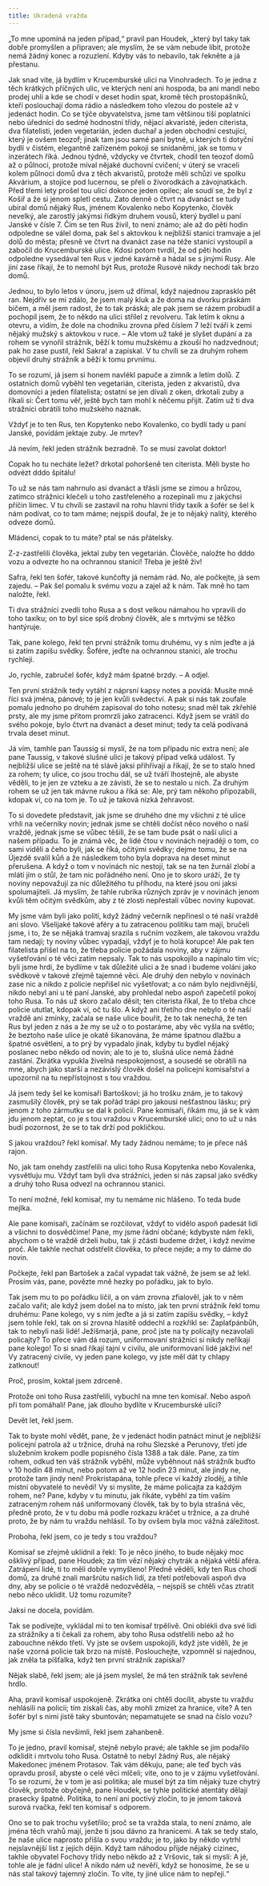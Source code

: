 ```yaml
---
title: Ukradená vražda
---
```


„To mne upomíná na jeden případ,“ pravil pan Houdek, „který byl taky tak dobře promyšlen a připraven; ale myslím, že se vám nebude líbit, protože nemá žádný konec a rozuzlení. Kdyby vás to nebavilo, tak řekněte a já přestanu.

Jak snad víte, já bydlím v Krucemburské ulici na Vinohradech. To je jedna z těch krátkých příčných ulic, ve kterých není ani hospoda, ba ani mandl nebo prodej uhlí a kde se chodí v deset hodin spat, kromě těch prostopášníků, kteří poslouchají doma rádio a následkem toho vlezou do postele až v jedenáct hodin. Co se týče obyvatelstva, jsme tam většinou tiší poplatníci nebo úředníci do sedmé hodnostní třídy, nějací akvaristé, jeden citerista, dva filatelisti, jeden vegetarián, jeden duchař a jeden obchodní cestující, který je ovšem teozof; jinak tam jsou samé paní bytné, u kterých ti dotyční bydlí v čistém, elegantně zařízeném pokoji se snídaněmi, jak se tomu v inzerátech říká. Jednou týdně, vždycky ve čtvrtek, chodil ten teozof domů až o půlnoci, protože míval nějaké duchovní cvičení; v úterý se vraceli kolem půlnoci domů dva z těch akvaristů, protože měli schůzi ve spolku Akvárium, a stojíce pod lucernou, se přeli o živorodkách a závojnatkách. Před třemi lety prošel tou ulicí dokonce jeden opilec; ale soudí se, že byl z Košíř a že si jenom spletl cestu. Zato denně o čtvrt na dvanáct se tudy ubíral domů nějaký Rus, jménem Kovalenko nebo Kopytenko, člověk nevelký, ale zarostlý jakýmsi řídkým druhem vousů, který bydlel u paní Janské v čísle 7. Čím se ten Rus živil, to není známo; ale až do pěti hodin odpoledne se válel doma, pak šel s aktovkou k nejbližší stanici tramvaje a jel dolů do města; přesně ve čtvrt na dvanáct zase na téže stanici vystoupil a zabočil do Krucemburské ulice. Kdosi potom tvrdil, že od pěti hodin odpoledne vysedával ten Rus v jedné kavárně a hádal se s jinými Rusy. Ale jiní zase říkají, že to nemohl být Rus, protože Rusové nikdy nechodí tak brzo domů.

Jednou, to bylo letos v únoru, jsem už dřímal, když najednou zaprasklo pět ran. Nejdřív se mi zdálo, že jsem malý kluk a že doma na dvorku práskám bičem, a měl jsem radost, že to tak práská; ale pak jsem se rázem probudil a pochopil jsem, že to někdo na ulici střílel z revolveru. Tak letím k oknu a otevru, a vidím, že dole na chodníku zrovna před číslem 7 leží tváří k zemi nějaký mužský s aktovkou v ruce. – Ale vtom už také je slyšet dupání a za rohem se vynořil strážník, běží k tomu mužskému a zkouší ho nadzvednout; pak ho zase pustil, řekl Sakra! a zapískal. V tu chvíli se za druhým rohem objevil druhý strážník a běží k tomu prvnímu.

To se rozumí, já jsem si honem navlékl papuče a zimník a letím dolů. Z ostatních domů vyběhl ten vegetarián, citerista, jeden z akvaristů, dva domovníci a jeden filatelista; ostatní se jen dívali z oken, drkotali zuby a říkali si: Čert tomu věř, ještě bych tam mohl k něčemu přijít. Zatím už ti dva strážníci obrátili toho mužského naznak.

Vždyť je to ten Rus, ten Kopytenko nebo Kovalenko, co bydlí tady u paní Janské, povídám jektaje zuby. Je mrtev?

Já nevím, řekl jeden strážník bezradně. To se musí zavolat doktor!

Copak ho tu necháte ležet? drkotal pohoršeně ten citerista. Měli byste ho odvézt dddo špitálu!

To už se nás tam nahrnulo asi dvanáct a třásli jsme se zimou a hrůzou, zatímco strážníci klečeli u toho zastřeleného a rozepínali mu z jakýchsi příčin límec. V tu chvíli se zastavil na rohu hlavní třídy taxík a šofér se šel k nám podívat, co to tam máme; nejspíš doufal, že je to nějaký nalitý, kterého odveze domů.

Mládenci, copak to tu máte? ptal se nás přátelsky.

Z-z-zastřelili člověka, jektal zuby ten vegetarián. Člověče, naložte ho dddo vozu a odvezte ho na ochrannou stanici! Třeba je ještě živ!

Safra, řekl ten šofér, takové kunčofty já nemám rád. No, ale počkejte, já sem zajedu. – Pak šel pomalu k svému vozu a zajel až k nám. Tak mně ho tam naložte, řekl.

Ti dva strážníci zvedli toho Rusa a s dost velkou námahou ho vpravili do toho taxíku; on to byl sice spíš drobný člověk, ale s mrtvými se těžko hantýruje.

Tak, pane kolego, řekl ten první strážník tomu druhému, vy s ním jeďte a já si zatím zapíšu svědky. Šofére, jeďte na ochrannou stanici, ale trochu rychleji.

Jo, rychle, zabručel šofér, když mám špatné brzdy. – A odjel.

Ten první strážník tedy vytáhl z náprsní kapsy notes a povídá: Musíte mně říci svá jména, pánové; to je jen kvůli svědectví. A pak si nás tak zoufale pomalu jednoho po druhém zapisoval do toho notesu; snad měl tak zkřehlé prsty, ale my jsme přitom promrzli jako zatracenci. Když jsem se vrátil do svého pokoje, bylo čtvrt na dvanáct a deset minut; tedy ta celá podívaná trvala deset minut.

Já vím, tamhle pan Taussig si myslí, že na tom případu nic extra není; ale pane Taussig, v takové slušné ulici je takový případ velká událost. Ty nejbližší ulice se ještě na té slávě jaksi přihřívají a říkají, že se to stalo hned za rohem; ty ulice, co jsou trochu dál, se už tváří lhostejně, ale abyste věděli, to je jen ze vzteku a ze závisti, že se to nestalo u nich. Za druhým rohem se už jen tak mávne rukou a říká se: Ale, prý tam někoho připozabili, kdopak ví, co na tom je. To už je taková nízká žehravost.

To si dovedete představit, jak jsme se druhého dne my všichni z té ulice vrhli na večerníky novin; jednak jsme se chtěli dočíst něco nového o naší vraždě, jednak jsme se vůbec těšili, že se tam bude psát o naší ulici a našem případu. To je známá věc, že lidé čtou v novinách nejraději o tom, co sami viděli a čeho byli, jak se říká, očitými svědky; dejme tomu, že se na Újezdě svalil kůň a že následkem toho byla doprava na deset minut přerušena. A když o tom v novinách nic nestojí, tak se na ten žurnál zlobí a mlátí jím o stůl, že tam nic pořádného není. Ono je to skoro uráží, že ty noviny nepovažují za nic důležitého tu příhodu, na které jsou oni jaksi spolumajiteli. Já myslím, že tahle rubrika různých zpráv je v novinách jenom kvůli těm očitým svědkům, aby z té zlosti nepřestali vůbec noviny kupovat.

My jsme vám byli jako polití, když žádný večerník nepřinesl o té naší vraždě ani slovo. Všelijaké takové aféry a tu zatracenou politiku tam mají, bručeli jsme, i to, že se nějaká tramvaj srazila s ručním vozíkem, ale takovou vraždu tam nedají; ty noviny vůbec vypadají, vždyť je to holá korupce! Ale pak ten filatelista přišel na to, že třeba policie požádala noviny, aby v zájmu vyšetřování o té věci zatím nepsaly. Tak to nás uspokojilo a napínalo tím víc; byli jsme hrdi, že bydlíme v tak důležité ulici a že snad i budeme voláni jako svědkové v takové zřejmě tajemné věci. Ale druhý den nebylo v novinách zase nic a nikdo z policie nepřišel nic vyšetřovat; a co nám bylo nejdivnější, nikdo nebyl ani u té paní Janské, aby prohledal nebo aspoň zapečetil pokoj toho Rusa. To nás už skoro začalo děsit; ten citerista říkal, že to třeba chce policie ututlat, kdopak ví, oč tu šlo. A když ani třetího dne nebylo o té naší vraždě ani zmínky, začala se naše ulice bouřit, že to tak nenechá, že ten Rus byl jeden z nás a že my se už o to postaráme, aby věc vyšla na světlo; že beztoho naše ulice je okatě šikanována, že máme špatnou dlažbu a špatné osvětlení, a to prý by vypadalo jinak, kdyby tu bydlel nějaký poslanec nebo někdo od novin; ale to je to, slušná ulice nemá žádné zastání. Zkrátka vypukla živelná nespokojenost, a sousedé se obrátili na mne, abych jako starší a nezávislý člověk došel na policejní komisařství a upozornil na tu nepřístojnost s tou vraždou.

Já jsem tedy šel ke komisaři Bartoškovi; já ho trošku znám, je to takový zasmušilý člověk, prý se tak pořád trápí pro jakousi nešťastnou lásku; prý jenom z toho zármutku se dal k policii. Pane komisaři, říkám mu, já se k vám jdu jenom zeptat, co je s tou vraždou v Krucemburské ulici; ono to už u nás budí pozornost, že se to tak drží pod pokličkou.

S jakou vraždou? řekl komisař. My tady žádnou nemáme; to je přece náš rajon.

No, jak tam onehdy zastřelili na ulici toho Rusa Kopytenka nebo Kovalenka, vysvětluju mu. Vždyť tam byli dva strážníci, jeden si nás zapsal jako svědky a druhý toho Rusa odvezl na ochrannou stanici.

To není možné, řekl komisař, my tu nemáme nic hlášeno. To teda bude mejlka.

Ale pane komisaři, začínám se rozčilovat, vždyť to vidělo aspoň padesát lidí a všichni to dosvědčíme! Pane, my jsme řádní občané; kdybyste nám řekli, abychom o té vraždě drželi hubu, tak ji zčásti budeme držet, i když nevíme proč. Ale takhle nechat odstřelit člověka, to přece nejde; a my to dáme do novin.

Počkejte, řekl pan Bartošek a začal vypadat tak vážně, že jsem se až lekl. Prosím vás, pane, povězte mně hezky po pořádku, jak to bylo.

Tak jsem mu to po pořádku líčil, a on vám zrovna zfialověl, jak to v něm začalo vařit; ale když jsem došel na to místo, jak ten první strážník řekl tomu druhému: Pane kolego, vy s ním jeďte a já si zatím zapíšu svědky, – když jsem tohle řekl, tak on si zrovna hlasitě oddechl a rozkřikl se: Zaplaťpánbůh, tak to nebyli naši lidé! Ježíšmarjá, pane, proč jste na ty policajty nezavolali policajty? To přece vám dá rozum, uniformovaní strážníci si nikdy neříkají pane kolego! To si snad říkají tajní v civilu, ale uniformovaní lidé jakživi ne! Vy zatracený civile, vy jeden pane kolego, vy jste měl dát ty chlapy zatknout!

Proč, prosím, koktal jsem zdrceně.

Protože oni toho Rusa zastřelili, vybuchl na mne ten komisař. Nebo aspoň při tom pomáhali! Pane, jak dlouho bydlíte v Krucemburské ulici?

Devět let, řekl jsem.

Tak to byste mohl vědět, pane, že v jedenáct hodin patnáct minut je nejbližší policejní patrola až u tržnice, druhá na rohu Slezské a Perunovy, třetí jde služebním krokem podle popisného čísla 1388 a tak dále. Pane, za tím rohem, odkud ten váš strážník vyběhl, může vyběhnout náš strážník buďto v 10 hodin 48 minut, nebo potom až ve 12 hodin 23 minut, ale jindy ne, protože tam jindy není! Prokristapána, tohle přece ví každý zloděj, a tihle místní obyvatelé to nevědí! Vy si myslíte, že máme policajta za každým rohem, ne? Pane, kdyby v tu minutu, jak říkáte, vyběhl za tím vaším zatraceným rohem náš uniformovaný člověk, tak by to byla strašná věc, předně proto, že v tu dobu má podle rozkazu kráčet u tržnice, a za druhé proto, že by nám tu vraždu nehlásil. To by ovšem byla moc vážná záležitost.

Proboha, řekl jsem, co je tedy s tou vraždou?

Komisař se zřejmě uklidnil a řekl: To je něco jiného, to bude nějaký moc ošklivý případ, pane Houdek; za tím vězí nějaký chytrák a nějaká větší aféra. Zatrápení lidé, ti to měli dobře vymyšleno! Předně věděli, kdy ten Rus chodí domů, za druhé znali maršrútu našich lidí, za třetí potřebovali aspoň dva dny, aby se policie o té vraždě nedozvěděla, – nejspíš se chtěli včas ztratit nebo něco uklidit. Už tomu rozumíte?

Jaksi ne docela, povídám.

Tak se podívejte, vykládal mi to ten komisař trpělivě. Oni oblékli dva své lidi za strážníky a ti čekali za rohem, aby toho Rusa odstřelili nebo až ho zabouchne někdo třetí. Vy jste se ovšem uspokojili, když jste viděli, že je naše vzorná policie tak brzo na místě. Poslouchejte, vzpomněl si najednou, jak zněla ta píšťalka, když ten první strážník zapískal?

Nějak slabě, řekl jsem; ale já jsem myslel, že má ten strážník tak sevřené hrdlo.

Aha, pravil komisař uspokojeně. Zkrátka oni chtěli docílit, abyste tu vraždu nehlásili na policii; tím získali čas, aby mohli zmizet za hranice, víte? A ten šofér byl s nimi jistě taky sbuntován; nepamatujete se snad na číslo vozu?

My jsme si čísla nevšimli, řekl jsem zahanbeně.

To je jedno, pravil komisař, stejně nebylo pravé; ale takhle se jim podařilo odklidit i mrtvolu toho Rusa. Ostatně to nebyl žádný Rus, ale nějaký Makedonec jménem Protasov. Tak vám děkuju, pane; ale teď bych vás opravdu prosil, abyste o celé věci mlčeli; víte, ono to je v zájmu vyšetřování. To se rozumí, že v tom je asi politika; ale musel být za tím nějaký tuze chytrý člověk, protože obyčejně, pane Houdek, se tyhle politické atentáty dělají prasecky špatně. Politika, to není ani poctivý zločin, to je jenom taková surová rvačka, řekl ten komisař s odporem.

Ono se to pak trochu vyšetřilo; proč se ta vražda stala, to není známo, ale jména těch vrahů mají, jenže ti jsou dávno za hranicemi. A tak se tedy stalo, že naše ulice naprosto přišla o svou vraždu; je to, jako by někdo vytrhl nejslavnější list z jejích dějin. Když tam náhodou přijde nějaký cizinec, takhle obyvatel Fochovy třídy nebo někdo až z Vršovic, tak si myslí: A jé, tohle ale je fádní ulice! A nikdo nám už nevěří, když se honosíme, že se u nás stal takový tajemný zločin. To víte, ty jiné ulice nám to nepřejí.“
